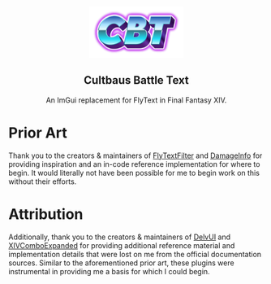 <div align="center">

<img height="100px" src="./res/CBT-7-30-2024.png" />

## Cultbaus Battle Text

An ImGui replacement for FlyText in Final Fantasy XIV.

</div>

# Prior Art

Thank you to the creators & maintainers of [FlyTextFilter][1] and [DamageInfo][2] for providing inspiration and an in-code reference implementation for where to begin. It would literally not have been possible for me to begin work on this without their efforts.

# Attribution

Additionally, thank you to the creators & maintainers of [DelvUI][4] and [XIVComboExpanded][3] for providing additional reference material and implementation details that were lost on me from the official documentation sources. Similar to the aforementioned prior art, these plugins were instrumental in providing me a basis for which I could begin.

[1]: https://github.com/Aireil/FlyTextFilter
[2]: https://github.com/lmcintyre/DamageInfoPlugin
[3]: https://github.com/MKhayle/XIVComboExpanded
[4]: https://github.com/DelvUI/DelvUI